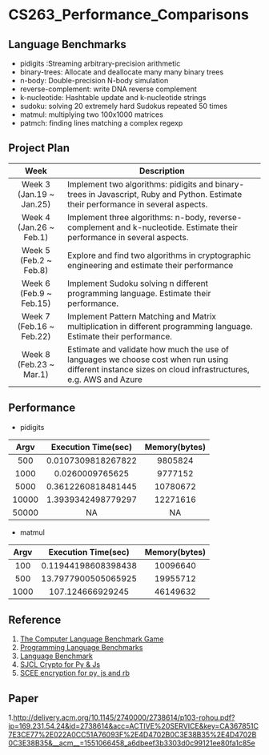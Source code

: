 # CS263_Performance_Comparisons

## Language Benchmarks
* pidigits :Streaming arbitrary-precision arithmetic
* binary-trees: Allocate and deallocate many many binary trees
* n-body: Double-precision N-body simulation
* reverse-complement: write DNA reverse complement
* k-nucleotide: Hashtable update and k-nucleotide strings
* sudoku: solving 20 extremely hard Sudokus repeated 50 times
* matmul: multiplying two 100x1000 matrices 
* patmch: finding lines matching a complex regexp

## Project Plan
| Week          | Description           | 
| :----: | -------------|
| Week 3 (Jan.19 ~ Jan.25)      | Implement two algorithms: pidigits and binary-trees in Javascript, Ruby and Python. Estimate their performance in several aspects. |
| Week 4 (Jan.26 ~ Feb.1)      | Implement three algorithms: n-body, reverse-complement and k-nucleotide. Estimate their performance in several aspects.      | 
| Week 5 (Feb.2 ~ Feb.8) | Explore and find two algorithms in cryptographic engineering and estimate their performance      |
| Week 6 (Feb.9 ~ Feb.15) | Implement Sudoku solving n different programming language. Estimate their performance.      |
| Week 7 (Feb.16 ~ Feb.22) | Implement Pattern Matching and Matrix multiplication in different programming language. Estimate their performance.    |
| Week 8 (Feb.23 ~ Mar.1) | Estimate and validate how much the use of languages we choose cost when run using different instance sizes on cloud infrastructures, e.g. AWS and Azure   |

## Performance
* pidigits

| Argv | Execution Time(sec) | Memory(bytes) |
| :---: | :----: | :-------: |
| 500 | 0.0107309818267822  | 9805824  |
|1000 | 0.0260009765625     | 9777152 |
|5000 | 0.3612260818481445  | 10780672 |
|10000| 1.3939342498779297  | 12271616 |
|50000| NA | NA|


* matmul

| Argv | Execution Time(sec) | Memory(bytes) |
| :---: | :----: | :-------: |
| 100 | 0.11944198608398438  | 10096640  |
| 500 | 13.7977900505065925     | 19955712 |
|1000 |   107.124666929245   |  46149632  |

## Reference
1. [The Computer Language Benchmark Game](https://benchmarksgame-team.pages.debian.net/benchmarksgame/)
2. [Programming Language Benchmarks](https://attractivechaos.github.io/plb/)
3. [Language Benchmark](http://www.bioinformatics.org/benchmark/)
4. [SJCL Crypto for Py & Js](https://github.com/berlincode/sjcl)
5. [SCEE encryption for py, js and rb](https://github.com/luke-park/SecureCompatibleEncryptionExamples)

## Paper
1.http://delivery.acm.org/10.1145/2740000/2738614/p103-rohou.pdf?ip=169.231.54.24&id=2738614&acc=ACTIVE%20SERVICE&key=CA367851C7E3CE77%2E022A0CC51A76093F%2E4D4702B0C3E38B35%2E4D4702B0C3E38B35&__acm__=1551066458_a6dbeef3b3303d0c99121ee80fa1c85e

